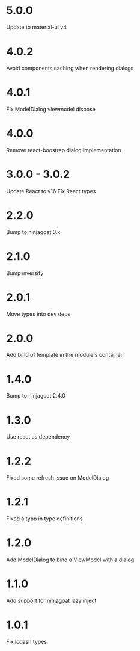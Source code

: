 # 5.0.0

Update to material-ui v4

# 4.0.2

Avoid components caching when rendering dialogs

# 4.0.1

Fix ModelDialog viewmodel dispose

# 4.0.0

Remove react-boostrap dialog implementation

# 3.0.0 - 3.0.2

Update React to v16
Fix React types

# 2.2.0

Bump to ninjagoat 3.x

# 2.1.0

Bump inversify

# 2.0.1

Move types into dev deps

# 2.0.0

Add bind of template in the module's container

# 1.4.0

Bump to ninjagoat 2.4.0

# 1.3.0

Use react as dependency

# 1.2.2
Fixed some refresh issue on ModelDialog

# 1.2.1
Fixed a typo in type definitions

# 1.2.0

Add ModelDialog to bind a ViewModel with a dialog

# 1.1.0

Add support for ninjagoat lazy inject

# 1.0.1

Fix lodash types
